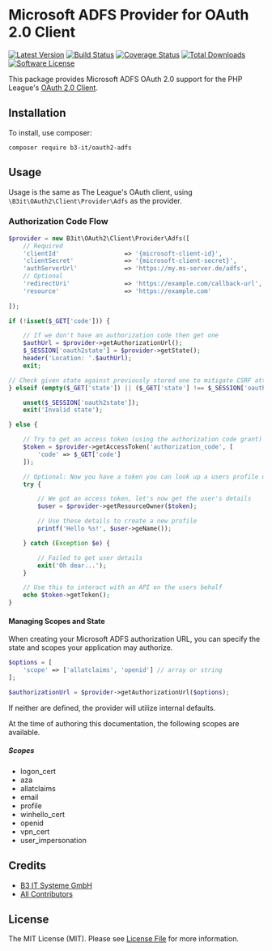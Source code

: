 # Microsoft ADFS Provider for OAuth 2.0 Client
[![Latest Version](https://img.shields.io/github/release/b3-it/oauth2-adfs.svg?style=flat-square)](https://github.com/b3-it/oauth2-adfs/releases)
[![Build Status](https://img.shields.io/travis/b3-it/oauth2-adfs/master.svg?style=flat-square)](https://travis-ci.org/b3-it/oauth2-adfs)
[![Coverage Status](https://img.shields.io/coveralls/thephpleague/oauth2-client/master.svg?style=flat-square)](https://coveralls.io/r/b3-it/oauth2-adfs?branch=master)
[![Total Downloads](https://img.shields.io/packagist/dt/b3-it/oauth2-adfs.svg?style=flat-square)](https://packagist.org/packages/b3-it/oauth2-adfs)
[![Software License](https://img.shields.io/badge/license-MIT-brightgreen.svg?style=flat-square)](https://github.com/b3-it/oauth2-adfs/blob/master/LICENSE)

This package provides Microsoft ADFS OAuth 2.0 support for the PHP League's [OAuth 2.0 Client](https://github.com/thephpleague/oauth2-client).

## Installation

To install, use composer:

```
composer require b3-it/oauth2-adfs
```

## Usage

Usage is the same as The League's OAuth client, using `\B3it\OAuth2\Client\Provider\Adfs` as the provider.

### Authorization Code Flow

```php
$provider = new B3it\OAuth2\Client\Provider\Adfs([
    // Required
    'clientId'                  => '{microsoft-client-id}',
    'clientSecret'              => '{microsoft-client-secret}',
    'authServerUrl'             => 'https://my.ms-server.de/adfs',
    // Optional
    'redirectUri'               => 'https://example.com/callback-url',
    'resource'                  => 'https://example.com'
    
]);

if (!isset($_GET['code'])) {

    // If we don't have an authorization code then get one
    $authUrl = $provider->getAuthorizationUrl();
    $_SESSION['oauth2state'] = $provider->getState();
    header('Location: '.$authUrl);
    exit;

// Check given state against previously stored one to mitigate CSRF attack
} elseif (empty($_GET['state']) || ($_GET['state'] !== $_SESSION['oauth2state'])) {

    unset($_SESSION['oauth2state']);
    exit('Invalid state');

} else {

    // Try to get an access token (using the authorization code grant)
    $token = $provider->getAccessToken('authorization_code', [
        'code' => $_GET['code']
    ]);

    // Optional: Now you have a token you can look up a users profile data
    try {

        // We got an access token, let's now get the user's details
        $user = $provider->getResourceOwner($token);

        // Use these details to create a new profile
        printf('Hello %s!', $user->geName());

    } catch (Exception $e) {

        // Failed to get user details
        exit('Oh dear...');
    }

    // Use this to interact with an API on the users behalf
    echo $token->getToken();
}
```

#### Managing Scopes and State

When creating your Microsoft ADFS authorization URL, you can specify the state and scopes your application may authorize.

```php
$options = [
    'scope' => ['allatclaims', 'openid'] // array or string
];

$authorizationUrl = $provider->getAuthorizationUrl($options);
```
If neither are defined, the provider will utilize internal defaults.

At the time of authoring this documentation, the following scopes are available.


##### Scopes
- logon_cert
- aza
- allatclaims
- email
- profile
- winhello_cert
- openid
- vpn_cert
- user_impersonation


## Credits

- [B3 IT Systeme GmbH](https://github.com/b3-it)
- [All Contributors](https://github.com/b3-it/oauth2-adfs/contributors)


## License

The MIT License (MIT). Please see [License File](https://github.com/b3-it/oauth2-adfs/blob/master/LICENSE) for more information.

